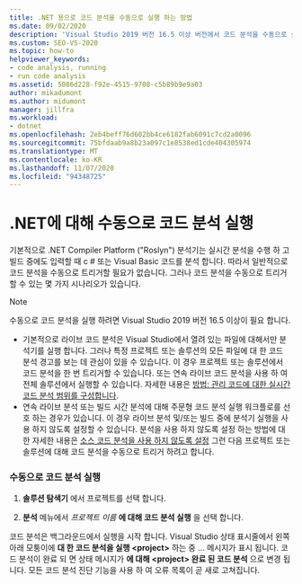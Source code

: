```yaml
---
title: .NET 용으로 코드 분석을 수동으로 실행 하는 방법
ms.date: 09/02/2020
description: 'Visual Studio 2019 버전 16.5 이상 버전에서 코드 분석을 수동으로 실행 하는 방법에 대해 알아봅니다. C # 또는 Visual Basic 코드에서 Roslyn 분석기를 실행 하는 방법을 참조 하세요.'
ms.custom: SEO-VS-2020
ms.topic: how-to
helpviewer_keywords:
- code analysis, running
- run code analysis
ms.assetid: 5086d228-f92e-4515-9708-c5b89b9e9a03
author: mikadumont
ms.author: midumont
manager: jillfra
ms.workload:
- dotnet
ms.openlocfilehash: 2eb4beff76d602bb4ce6182fab6091c7cd2a0096
ms.sourcegitcommit: 75bfdaab9a8b23a097c1e8538ed1cde404305974
ms.translationtype: MT
ms.contentlocale: ko-KR
ms.lasthandoff: 11/07/2020
ms.locfileid: "94348725"
---
```

# <a name="run-code-analysis-manually-for-net"></a>.NET에 대해 수동으로 코드 분석 실행
기본적으로 .NET Compiler Platform ("Roslyn") 분석기는 실시간 분석을 수행 하 고 빌드 중에도 입력할 때 c # 또는 Visual Basic 코드를 분석 합니다. 따라서 일반적으로 코드 분석을 수동으로 트리거할 필요가 없습니다. 그러나 코드 분석을 수동으로 트리거할 수 있는 몇 가지 시나리오가 있습니다.

> [!NOTE]
> 수동으로 코드 분석을 실행 하려면 Visual Studio 2019 버전 16.5 이상이 필요 합니다.

- 기본적으로 라이브 코드 분석은 Visual Studio에서 열려 있는 파일에 대해서만 분석기를 실행 합니다. 그러나 특정 프로젝트 또는 솔루션의 모든 파일에 대 한 코드 분석 경고를 보는 데 관심이 있을 수 있습니다. 이 경우 프로젝트 또는 솔루션에서 코드 분석을 한 번 트리거할 수 있습니다. 또는 연속 라이브 코드 분석을 사용 하 여 전체 솔루션에서 실행할 수 있습니다. 자세한 내용은 [방법: 관리 코드에 대한 실시간 코드 분석 범위를 구성합니다](./configure-live-code-analysis-scope-managed-code.md).
- 연속 라이브 분석 또는 빌드 시간 분석에 대해 주문형 코드 분석 실행 워크플로를 선호 하는 경우가 있습니다. 이 경우 라이브 분석 및/또는 빌드 중에 분석기 실행을 사용 하지 않도록 설정할 수 있습니다. 분석을 사용 하지 않도록 설정 하는 방법에 대 한 자세한 내용은 [소스 코드 분석을 사용 하지 않도록 설정](disable-code-analysis.md) 그런 다음 프로젝트 또는 솔루션에 대해 코드 분석을 수동으로 트리거 하려고 합니다.

### <a name="run-code-analysis-manually"></a>수동으로 코드 분석 실행

1. **솔루션 탐색기** 에서 프로젝트를 선택 합니다.

2. **분석** 메뉴에서 *프로젝트 이름* **에 대해 코드 분석 실행** 을 선택 합니다.

코드 분석은 백그라운드에서 실행을 시작 합니다. Visual Studio 상태 표시줄에서 왼쪽 아래 모퉁이에 **대 한 코드 분석을 실행 \<project>** 하는 중 ... 메시지가 표시 됩니다. 코드 분석이 완료 되 면 상태 메시지가 **에 대해 \<project> 완료 된 코드 분석** 으로 변경 됩니다. 모든 코드 분석 진단 기능을 사용 하 여 오류 목록이 곧 새로 고쳐집니다.
